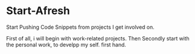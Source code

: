 # Start-Afresh
Start Pushing Code Snippets from projects I get involved on.

First of all, i will begin with work-related projects.
Then Secondly start with the personal work, to develpp my self. first hand.
